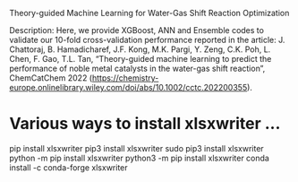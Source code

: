 Theory-guided Machine Learning for Water-Gas Shift Reaction Optimization

Description:
Here, we provide XGBoost, ANN and Ensemble codes to validate our 10-fold cross-validation performance reported in the article: J. Chattoraj, B. Hamadicharef, J.F. Kong, M.K. Pargi, Y. Zeng, C.K. Poh, L. Chen, F. Gao, T.L. Tan, “Theory-guided machine learning to predict the performance of noble metal catalysts in the water-gas shift reaction”, ChemCatChem 2022 (https://chemistry-europe.onlinelibrary.wiley.com/doi/abs/10.1002/cctc.202200355).

# Various ways to install xlsxwriter ...  
pip install xlsxwriter
pip3 install xlsxwriter
sudo pip3 install xlsxwriter
python -m pip install xlsxwriter
python3 -m pip install xlsxwriter
conda install -c conda-forge xlsxwriter
